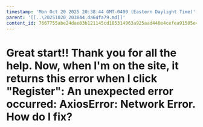 ```yaml
---
timestamp: 'Mon Oct 20 2025 20:38:44 GMT-0400 (Eastern Daylight Time)'
parent: '[[..\20251020_203844.da64fa79.md]]'
content_id: 7667755abe24dae03b121145cd185314963a925aad440e4cefea91505e4e8301
---
```


# Great start!! Thank you for all the help. Now, when I'm on the site, it returns this error when I click "Register": An unexpected error occurred: AxiosError: Network Error. How do I fix?
